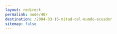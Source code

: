 ```yaml
---
layout: redirect
permalink: node/40/
destination: /2004-03-16-mitad-del-mundo-ecuador
sitemap: false
---
```

